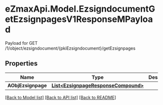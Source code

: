 # eZmaxApi.Model.EzsigndocumentGetEzsignpagesV1ResponseMPayload
Payload for GET /1/object/ezsigndocument/{pkiEzsigndocument}/getEzsignpages

## Properties

Name | Type | Description | Notes
------------ | ------------- | ------------- | -------------
**AObjEzsignpage** | [**List&lt;EzsignpageResponseCompound&gt;**](EzsignpageResponse.md) |  | 

[[Back to Model list]](../README.md#documentation-for-models) [[Back to API list]](../README.md#documentation-for-api-endpoints) [[Back to README]](../README.md)

